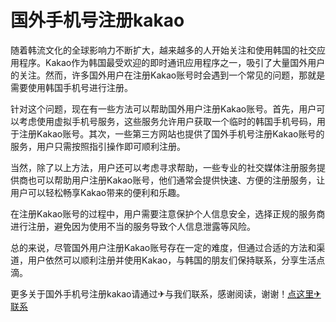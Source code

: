 # 国外手机号注册kakao

随着韩流文化的全球影响力不断扩大，越来越多的人开始关注和使用韩国的社交应用程序。Kakao作为韩国最受欢迎的即时通讯应用程序之一，吸引了大量国外用户的关注。然而，许多国外用户在注册Kakao账号时会遇到一个常见的问题，那就是需要使用韩国手机号进行注册。

针对这个问题，现在有一些方法可以帮助国外用户注册Kakao账号。首先，用户可以考虑使用虚拟手机号服务，这些服务允许用户获取一个临时的韩国手机号码，用于注册Kakao账号。其次，一些第三方网站也提供了国外手机号注册Kakao账号的服务，用户只需按照指引操作即可顺利注册。

当然，除了以上方法，用户还可以考虑寻求帮助，一些专业的社交媒体注册服务提供商也可以帮助用户注册Kakao账号，他们通常会提供快速、方便的注册服务，让用户可以轻松畅享Kakao带来的便利和乐趣。

在注册Kakao账号的过程中，用户需要注意保护个人信息安全，选择正规的服务商进行注册，避免因为使用不当的服务导致个人信息泄露等风险。

总的来说，尽管国外用户注册Kakao账号存在一定的难度，但通过合适的方法和渠道，用户依然可以顺利注册并使用Kakao，与韩国的朋友们保持联系，分享生活点滴。

更多关于国外手机号注册kakao请通过✈与我们联系，感谢阅读，谢谢！[点这里✈联系](https://ss.k02.cc)